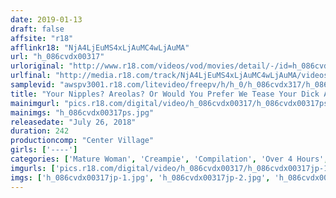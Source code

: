 ```yaml
---
date: 2019-01-13
draft: false
affsite: "r18"
afflinkr18: "NjA4LjEuMS4xLjAuMC4wLjAuMA"
url: "h_086cvdx00317"
urloriginal: "http://www.r18.com/videos/vod/movies/detail/-/id=h_086cvdx00317"
urlfinal: "http://media.r18.com/track/NjA4LjEuMS4xLjAuMC4wLjAuMA/videos/vod/movies/detail/-/id=h_086cvdx00317"
samplevid: "awspv3001.r18.com/litevideo/freepv/h/h_0/h_086cvdx317/h_086cvdx317_dmb_w.mp4"
title: "Your Nipples? Areolas? Or Would You Prefer We Tease Your Dick At the Same Time? Super Perverted Mature Ladies' Nipple-Licking Attack! 'You Can Thank Us With a Creampie!' (30 People, 4 Hours)"
mainimgurl: "pics.r18.com/digital/video/h_086cvdx00317/h_086cvdx00317ps.jpg"
mainimgs: "h_086cvdx00317ps.jpg"
releasedate: "July 26, 2018"
duration: 242
productioncomp: "Center Village"
girls: ['----']
categories: ['Mature Woman', 'Creampie', 'Compilation', 'Over 4 Hours', 'Hi-Def']
imgurls: ['pics.r18.com/digital/video/h_086cvdx00317/h_086cvdx00317jp-1.jpg', 'pics.r18.com/digital/video/h_086cvdx00317/h_086cvdx00317jp-2.jpg', 'pics.r18.com/digital/video/h_086cvdx00317/h_086cvdx00317jp-3.jpg', 'pics.r18.com/digital/video/h_086cvdx00317/h_086cvdx00317jp-4.jpg', 'pics.r18.com/digital/video/h_086cvdx00317/h_086cvdx00317jp-5.jpg', 'pics.r18.com/digital/video/h_086cvdx00317/h_086cvdx00317jp-6.jpg', 'pics.r18.com/digital/video/h_086cvdx00317/h_086cvdx00317jp-7.jpg', 'pics.r18.com/digital/video/h_086cvdx00317/h_086cvdx00317jp-8.jpg', 'pics.r18.com/digital/video/h_086cvdx00317/h_086cvdx00317jp-9.jpg', 'pics.r18.com/digital/video/h_086cvdx00317/h_086cvdx00317jp-10.jpg', 'pics.r18.com/digital/video/h_086cvdx00317/h_086cvdx00317jp-11.jpg', 'pics.r18.com/digital/video/h_086cvdx00317/h_086cvdx00317jp-12.jpg', 'pics.r18.com/digital/video/h_086cvdx00317/h_086cvdx00317jp-13.jpg', 'pics.r18.com/digital/video/h_086cvdx00317/h_086cvdx00317jp-14.jpg', 'pics.r18.com/digital/video/h_086cvdx00317/h_086cvdx00317jp-15.jpg', 'pics.r18.com/digital/video/h_086cvdx00317/h_086cvdx00317jp-16.jpg', 'pics.r18.com/digital/video/h_086cvdx00317/h_086cvdx00317jp-17.jpg', 'pics.r18.com/digital/video/h_086cvdx00317/h_086cvdx00317jp-18.jpg', 'pics.r18.com/digital/video/h_086cvdx00317/h_086cvdx00317jp-19.jpg', 'pics.r18.com/digital/video/h_086cvdx00317/h_086cvdx00317jp-20.jpg']
imgs: ['h_086cvdx00317jp-1.jpg', 'h_086cvdx00317jp-2.jpg', 'h_086cvdx00317jp-3.jpg', 'h_086cvdx00317jp-4.jpg', 'h_086cvdx00317jp-5.jpg', 'h_086cvdx00317jp-6.jpg', 'h_086cvdx00317jp-7.jpg', 'h_086cvdx00317jp-8.jpg', 'h_086cvdx00317jp-9.jpg', 'h_086cvdx00317jp-10.jpg', 'h_086cvdx00317jp-11.jpg', 'h_086cvdx00317jp-12.jpg', 'h_086cvdx00317jp-13.jpg', 'h_086cvdx00317jp-14.jpg', 'h_086cvdx00317jp-15.jpg', 'h_086cvdx00317jp-16.jpg', 'h_086cvdx00317jp-17.jpg', 'h_086cvdx00317jp-18.jpg', 'h_086cvdx00317jp-19.jpg', 'h_086cvdx00317jp-20.jpg']
---
```

